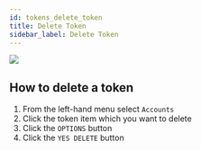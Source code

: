 ```yaml
---
id: tokens_delete_token
title: Delete Token
sidebar_label: Delete Token
---
```


![](/img/wallet/gif/tokens_delete.gif)

## How to delete a token

1. From the left-hand menu select `Accounts`
2. Click the token item which you want to delete
3. Click the `OPTIONS` button
4. Click the `YES DELETE` button

